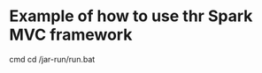 Example of how to use thr Spark MVC framework
==============================================

cmd
cd /jar-run/run.bat